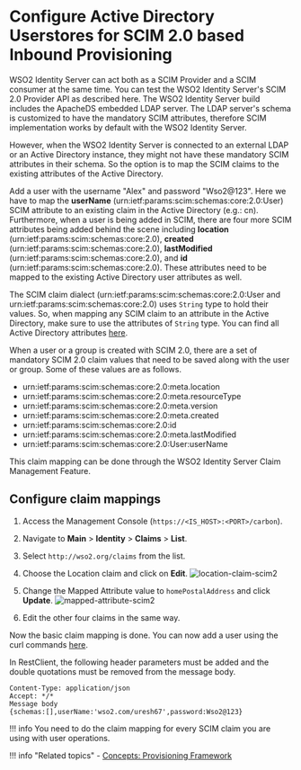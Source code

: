 # Configure Active Directory Userstores for SCIM 2.0 based Inbound Provisioning

WSO2 Identity Server can act both as a SCIM Provider and a SCIM consumer at the same time. You can test the WSO2 Identity Server's SCIM 2.0 Provider API as described here. The WSO2 Identity Server build includes the ApacheDS embedded LDAP server. The LDAP server's schema is customized to have the mandatory SCIM attributes, therefore SCIM implementation works by default with the WSO2 Identity Server.

However, when the WSO2 Identity Server is connected to an external LDAP or an Active Directory instance, they might not have these mandatory SCIM attributes in their schema. So the option is to map the SCIM claims to the existing attributes of the Active Directory.

Add a user with the username "Alex" and password "Wso2@123". Here we have to map the **userName** (urn:ietf:params:scim:schemas:core:2.0:User) SCIM attribute to an existing claim in the Active Directory (e.g.: cn). Furthermore, when a user is being added in SCIM, there are four more SCIM attributes being added behind the scene including **location** (urn:ietf:params:scim:schemas:core:2.0), **created** (urn:ietf:params:scim:schemas:core:2.0), **lastModified** (urn:ietf:params:scim:schemas:core:2.0), and **id** (urn:ietf:params:scim:schemas:core:2.0). These attributes need to be mapped to the existing Active Directory user attributes as well.

The SCIM claim dialect (urn:ietf:params:scim:schemas:core:2.0:User and urn:ietf:params:scim:schemas:core:2.0) uses `String` type to hold their values. So, when mapping any SCIM claim to an attribute in the Active Directory, make sure to use the attributes of `String` type. You can find all Active Directory attributes [here](http://www.kouti.com/tables/userattributes.htm).

When a user or a group is created with SCIM 2.0, there are a set of mandatory SCIM 2.0 claim values that need to be saved along with the user or group. Some of these values are as follows.

-   urn:ietf:params:scim:schemas:core:2.0:meta.location 
-   urn:ietf:params:scim:schemas:core:2.0:meta.resourceType 
-   urn:ietf:params:scim:schemas:core:2.0:meta.version 
-   urn:ietf:params:scim:schemas:core:2.0:meta.created 
-   urn:ietf:params:scim:schemas:core:2.0:id 
-   urn:ietf:params:scim:schemas:core:2.0:meta.lastModified 
-   urn:ietf:params:scim:schemas:core:2.0:User:userName


This claim mapping can be done through the WSO2 Identity Server Claim Management Feature.

## Configure claim mappings

1.  Access the Management Console (`https://<IS_HOST>:<PORT>/carbon`).
1.  Navigate to **Main** > **Identity** > **Claims** > **List**.
2.  Select `http://wso2.org/claims` from the list.
3.  Choose the Location claim and click on **Edit**.
    ![location-claim-scim2]({{base_path}}/assets/img/guides/location-claim-scim2.png)

4.  Change the Mapped Attribute value to `homePostalAddress` and click **Update**.
    ![mapped-attribute-scim2]({{base_path}}/assets/img/guides/mapped-attribute-scim2.png)

5.  Edit the other four claims in the same way.

Now the basic claim mapping is done. You can now add a user using the curl commands [here]({{base_path}}/apis/scim2-rest-apis).

In RestClient, the following header parameters must be added and the double quotations must be removed from the message body.

```
Content-Type: application/json
Accept: */*
Message body
{schemas:[],userName:'wso2.com/uresh67',password:Wso2@123}
```

!!! info 
    You need to do the claim mapping for every SCIM claim you are using with user operations.

!!! info "Related topics" 
    -   [Concepts: Provisioning Framework]({{base_path}}/references/concepts/provisioning-framework/#inbound-provisioning)
    